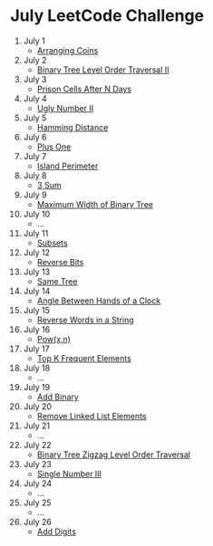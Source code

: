 # July LeetCode Challenge

1. July 1
	- [Arranging Coins](https://www.geeksforgeeks.org/maximum-height-coins-arranged-triangle/)
2. July 2
	- [Binary Tree Level Order Traversal II](https://www.geeksforgeeks.org/reverse-level-order-traversal/)
3. July 3
	- [Prison Cells After N Days](https://medium.com/@akshay_ravindran/day-31-prison-cells-after-n-days-6954ed481483)
4. July 4
	- [Ugly Number II](https://www.geeksforgeeks.org/ugly-numbers/)
5. July 5
	- [Hamming Distance](https://www.geeksforgeeks.org/hamming-distance-between-two-integers/)
6. July 6
	- [Plus One](https://www.geeksforgeeks.org/adding-one-to-number-represented-as-array-of-digits/)
7. July 7
	- [Island Perimeter](https://www.geeksforgeeks.org/find-perimeter-shapes-formed-1s-binary-matrix/)
8. July 8
	- [3 Sum](https://www.geeksforgeeks.org/find-a-triplet-that-sum-to-a-given-value/)
9. July 9
	- [Maximum Width of Binary Tree](https://www.geeksforgeeks.org/maximum-width-of-a-binary-tree/)
10. July 10
	- ...
11. July 11
	- [Subsets](https://www.geeksforgeeks.org/find-distinct-subsets-given-set/)
12. July 12
	- [Reverse Bits](https://www.tutorialspoint.com/reverse-bits-in-cplusplus)
13. July 13
	- [Same Tree](https://www.geeksforgeeks.org/iterative-function-check-two-trees-identical/)
14. July 14
	- [Angle Between Hands of a Clock](https://www.geeksforgeeks.org/calculate-angle-hour-hand-minute-hand/)
15. July 15
	- [Reverse Words in a String](https://www.geeksforgeeks.org/reverse-words-in-a-given-string/)
16. July 16
	- [Pow(x,n)](https://www.geeksforgeeks.org/power-function-cc/)
17. July 17
	- [Top K Frequent Elements](https://www.geeksforgeeks.org/find-k-numbers-occurrences-given-array/)
18. July 18
	- ...
19. July 19
	- [Add Binary](https://www.geeksforgeeks.org/program-to-add-two-binary-strings/)
20. July 20
	- [Remove Linked List Elements](https://www.geeksforgeeks.org/delete-occurrences-given-key-linked-list/)
21. July 21
	- ...
22. July 22
	- [Binary Tree Zigzag Level Order Traversal](https://www.geeksforgeeks.org/zigzag-tree-traversal/)
23. July 23
	- [Single Number III](https://www.tutorialspoint.com/single-number-iii-in-cplusplus)
24. July 24
	- ...
25. July 25
	- ...
26. July 26
	- [Add Digits](https://www.geeksforgeeks.org/finding-sum-of-digits-of-a-number-until-sum-becomes-single-digit/)
